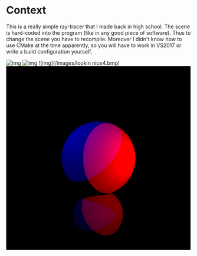 # Context

This is a really simple ray-tracer that I made back in high school. The scene is hard-coded into the program (like in any good piece of software). Thus to change the scene you have to recompile. Moreover I didn't know how to use CMake at the time apparently, so you will have to work in VS2017 or write a build configuration yourself.

![img](/images/colored_phong.bmp)
![img](/images/infinity_mirror.bmp)
![img](/images/lookin nice4.bmp)
![img](/images/intensity.bmp)
